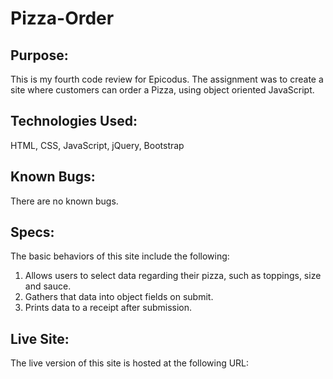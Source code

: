 # Pizza-Order

## Purpose:
This is my fourth code review for Epicodus.  The assignment was to create a site where customers can order a Pizza, using object oriented JavaScript.

## Technologies Used:
HTML, CSS, JavaScript, jQuery, Bootstrap

## Known Bugs:
There are no known bugs.

## Specs:
The basic behaviors of this site include the following:
  1. Allows users to select data regarding their pizza, such as toppings, size and sauce.
  2. Gathers that data into object fields on submit.
  3. Prints data to a receipt after submission.

## Live Site:
The live version of this site is hosted at the following URL:  
